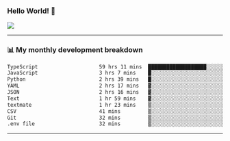 ### Hello World! 👋

<a>
  <img align="center" src="https://github-readme-stats.vercel.app/api?username=megatunger&count_private=true&include_all_commits=true&bg_color=30,56CCF2,2F80ED&title_color=fff&text_color=fff" />
</a>

------
### 📊 My monthly development breakdown

<!--START_SECTION:waka-->

```txt
TypeScript                    59 hrs 11 mins  ███████████████████░░░░░░   76.01 %
JavaScript                    3 hrs 7 mins    █░░░░░░░░░░░░░░░░░░░░░░░░   04.01 %
Python                        2 hrs 39 mins   █░░░░░░░░░░░░░░░░░░░░░░░░   03.41 %
YAML                          2 hrs 17 mins   ▓░░░░░░░░░░░░░░░░░░░░░░░░   02.93 %
JSON                          2 hrs 16 mins   ▓░░░░░░░░░░░░░░░░░░░░░░░░   02.93 %
Text                          1 hr 59 mins    ▓░░░░░░░░░░░░░░░░░░░░░░░░   02.57 %
textmate                      1 hr 23 mins    ▒░░░░░░░░░░░░░░░░░░░░░░░░   01.78 %
CSV                           41 mins         ▒░░░░░░░░░░░░░░░░░░░░░░░░   00.90 %
Git                           32 mins         ▒░░░░░░░░░░░░░░░░░░░░░░░░   00.70 %
.env file                     32 mins         ▒░░░░░░░░░░░░░░░░░░░░░░░░   00.69 %
```

<!--END_SECTION:waka-->

------
